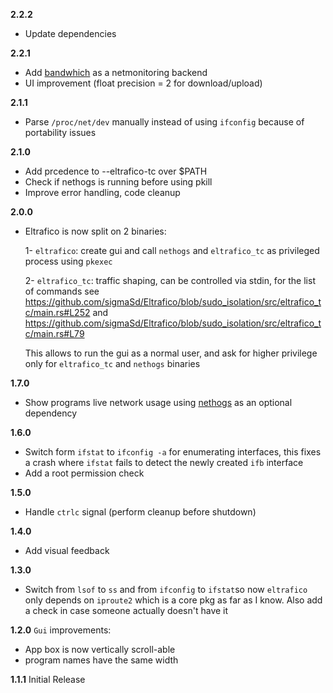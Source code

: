 **2.2.2**
- Update dependencies

**2.2.1**
- Add [bandwhich](https://github.com/imsnif/bandwhich) as a netmonitoring backend
- UI improvement (float precision = 2 for download/upload)

**2.1.1**
- Parse `/proc/net/dev` manually instead of using `ifconfig` because of portability issues

**2.1.0**
- Add prcedence to --eltrafico-tc over $PATH
- Check if nethogs is running before using pkill
- Improve error handling, code cleanup

**2.0.0**

- Eltrafico is now split on 2 binaries:

  1- `eltrafico`: create gui and call `nethogs` and `eltrafico_tc` as privileged process using `pkexec`
  
  2- `eltrafico_tc`: traffic shaping, can be controlled via stdin, for the list of commands see https://github.com/sigmaSd/Eltrafico/blob/sudo_isolation/src/eltrafico_tc/main.rs#L252 and https://github.com/sigmaSd/Eltrafico/blob/sudo_isolation/src/eltrafico_tc/main.rs#L79

  This allows to run the gui as a normal user, and ask for higher privilege only for `eltrafico_tc` and `nethogs` binaries

**1.7.0**
- Show programs live network usage using [nethogs](https://github.com/raboof/nethogs) as an optional dependency

**1.6.0**
- Switch form `ifstat` to `ifconfig -a` for enumerating interfaces, this fixes a crash where `ifstat` fails to detect the newly created `ifb` interface
- Add a root permission check

**1.5.0**
- Handle `ctrlc` signal (perform cleanup before shutdown)

**1.4.0**
- Add visual feedback

**1.3.0**
- Switch from `lsof` to `ss` and from `ifconfig` to `ifstat`so now `eltrafico` only depends on `iproute2` which is a core pkg as far as I know. Also add a check in case someone actually doesn't have it

**1.2.0**
`Gui` improvements:
  - App box is now vertically scroll-able
  - program names have the same width

**1.1.1**
Initial Release
